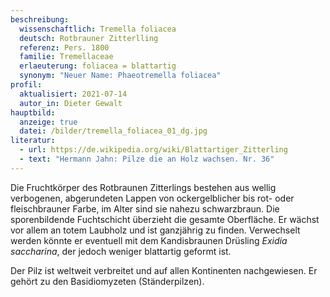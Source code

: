 ```yaml
---
beschreibung:
  wissenschaftlich: Tremella foliacea
  deutsch: Rotbrauner Zitterlling
  referenz: Pers. 1800
  familie: Tremellaceae
  erlaeuterung: foliacea = blattartig
  synonym: "Neuer Name: Phaeotremella foliacea"
profil:
  aktualisiert: 2021-07-14
  autor_in: Dieter Gewalt
hauptbild:
  anzeige: true
  datei: /bilder/tremella_foliacea_01_dg.jpg
literatur:
  - url: https://de.wikipedia.org/wiki/Blattartiger_Zitterling
  - text: "Hermann Jahn: Pilze die an Holz wachsen. Nr. 36"
---
```

Die Fruchtkörper des Rotbraunen Zitterlings bestehen aus wellig verbogenen, abgerundeten Lappen von ockergelblicher bis rot- oder fleischbrauner Farbe, im Alter sind sie nahezu schwarzbraun. Die sporenbildende Fuchtschicht überzieht die gesamte Oberfläche. Er wächst vor allem an totem Laubholz und ist ganzjährig zu finden. Verwechselt werden könnte er eventuell mit dem Kandisbraunen Drüsling *Exidia saccharina*, der jedoch weniger blattartig geformt ist.

Der Pilz ist weltweit verbreitet und auf allen Kontinenten nachgewiesen. Er gehört zu den Basidiomyzeten (Ständerpilzen).